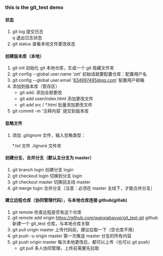 ### this is the git_test demo

#### 状态

1. git log 提交日志  
   q 退出日志状态
2. git status 查看本地文件更改状态

#### 创建版本库（本地）

1. git init 初始化 git 本地仓库，生成一个.git 隐藏文件夹
2. git config --global user.name ‘zet’ 初始话就要配置仓库：配置用户名
3. git config --global user.email ‘834997495@qq.com’ 配置用户邮箱
4. 添加到版本库（暂存区）
   - git add. 添加全部更改
   - git add user/index.html 添加更改文件
   - git add src / \*.html 批量添加更改文件
5. git commit -m '注释内容' 提交到版本库

#### 忽略文件

1. 添加 .gitignore 文件，输入忽略类型：

   \*.txt 文件
   ./ignore 文件夹

#### 创建分支、合并分支（默认主分支为 master）

1. git branch login 创建分支 login
2. git checkout login 切换到分支 login
3. git checkout master 切换回主线 master
4. git merge login 合并分支（注意：必须在 master 主线下，才能合并分支）

#### 建立远程仓库（协同管理代码），与本地仓库连接 github(gitlab)

1. git remote 检查远程是否有这个仓库
2. git remote add origin https://github.com/wanxiabayue/git_test.git github 新建一个 git_test 仓库，与本地仓库关联
3. git pull origin master 上传代码前，建议拉取一下（空仓库不用）
4. git push -u origin master 第一次推送 master 分支的所有内容
5. git push origin master 每次本地更改后，都可以上传（也可以 git push）
   - git pull 多人协同管理，上传前需要先拉取
